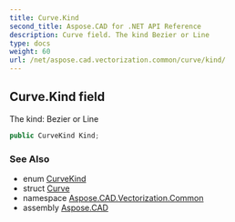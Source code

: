 ```yaml
---
title: Curve.Kind
second_title: Aspose.CAD for .NET API Reference
description: Curve field. The kind Bezier or Line
type: docs
weight: 60
url: /net/aspose.cad.vectorization.common/curve/kind/
---
```

## Curve.Kind field

The kind: Bezier or Line

```csharp
public CurveKind Kind;
```

### See Also

* enum [CurveKind](../../curvekind/)
* struct [Curve](../)
* namespace [Aspose.CAD.Vectorization.Common](../../curve/)
* assembly [Aspose.CAD](../../../)


